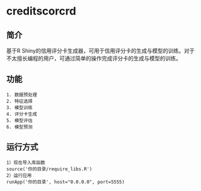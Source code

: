 # creditscorcrd
## 简介
基于R Shiny的信用评分卡生成器，可用于信用评分卡的生成与模型的训练。对于不太擅长编程的用户，可通过简单的操作完成评分卡的生成与模型的训练。
## 功能
    1. 数据预处理
    2. 特征选择
    3. 模型训练
    4. 评分卡生成
    5. 模型评估
    6. 模型预测
## 运行方式
    1）现在导入库函数
    source('你的目录/require_libs.R')
    2）运行应用
    runApp('你的目录', host="0.0.0.0", port=5555)
    